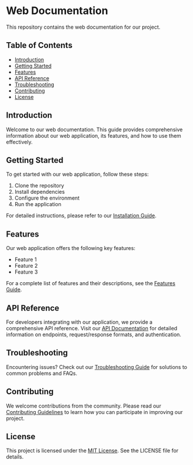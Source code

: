 
# Web Documentation

This repository contains the web documentation for our project.

## Table of Contents

- [Introduction](#introduction)
- [Getting Started](#getting-started)
- [Features](#features)
- [API Reference](#api-reference)
- [Troubleshooting](#troubleshooting)
- [Contributing](#contributing)
- [License](#license)

## Introduction

Welcome to our web documentation. This guide provides comprehensive information about our web application, its features, and how to use them effectively.

## Getting Started

To get started with our web application, follow these steps:

1. Clone the repository
2. Install dependencies
3. Configure the environment
4. Run the application

For detailed instructions, please refer to our [Installation Guide](./installation.md).

## Features

Our web application offers the following key features:

- Feature 1
- Feature 2
- Feature 3

For a complete list of features and their descriptions, see the [Features Guide](./features.md).

## API Reference

For developers integrating with our application, we provide a comprehensive API reference. Visit our [API Documentation](./api-docs.md) for detailed information on endpoints, request/response formats, and authentication.

## Troubleshooting

Encountering issues? Check out our [Troubleshooting Guide](./troubleshooting.md) for solutions to common problems and FAQs.

## Contributing

We welcome contributions from the community. Please read our [Contributing Guidelines](./CONTRIBUTING.md) to learn how you can participate in improving our project.

## License

This project is licensed under the [MIT License](./LICENSE.md). See the LICENSE file for details.
